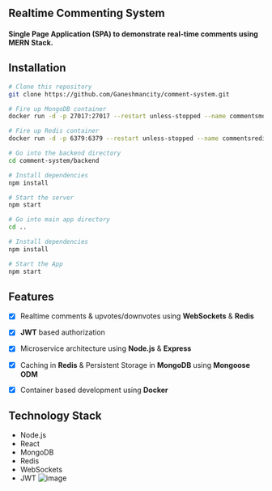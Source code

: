 ## Realtime Commenting System

#### Single Page Application (SPA) to demonstrate real-time comments using MERN Stack.

## Installation
```bash
# Clone this repository
git clone https://github.com/Ganeshmancity/comment-system.git

# Fire up MongoDB container
docker run -d -p 27017:27017 --restart unless-stopped --name commentsmongo mongo

# Fire up Redis container
docker run -d -p 6379:6379 --restart unless-stopped --name commentsredis redis

# Go into the backend directory
cd comment-system/backend

# Install dependencies
npm install

# Start the server
npm start

# Go into main app directory
cd ..

# Install dependencies
npm install

# Start the App
npm start

```

## Features

- [x] Realtime comments & upvotes/downvotes using **WebSockets** & **Redis**

- [x] **JWT** based authorization

- [x] Microservice architecture using **Node.js** & **Express**

- [x] Caching in **Redis** & Persistent Storage in **MongoDB** using **Mongoose ODM**

- [x] Container based development using **Docker**


## Technology Stack

- Node.js
- React
- MongoDB
- Redis
- WebSockets
- JWT
![image](https://github.com/Ganeshmancity/commenting-system/assets/85098991/60a43b32-7433-48b9-8ef1-866c521f4086)
